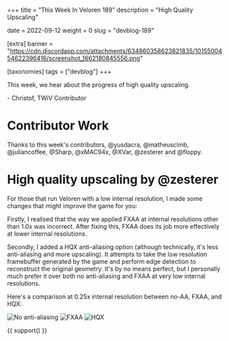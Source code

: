 +++
title = "This Week In Veloren 189"
description = "High Quality Upscaling"

date = 2022-09-12
weight = 0
slug = "devblog-189"

[extra]
banner = "https://cdn.discordapp.com/attachments/634860358623821835/1015500454622396416/screenshot_1662180845556.png"

[taxonomies]
tags = ["devblog"]
+++

This week, we hear about the progress of high quality upscaling.

\- Christof, TWiV Contributor

# Contributor Work

Thanks to this week's contributors, @yusdacra, @matheusclmb, @juliancoffee,
@Sharp, @xMAC94x, @XVar, @zesterer and @floppy.

# High quality upscaling by @zesterer

For those that run Veloren with a low internal resolution, I made some changes
that might improve the game for you:

Firstly, I realised that the way we applied FXAA at internal resolutions other
than 1.0x was incorrect.  After fixing this, FXAA does its job more effectively
at lower internal resolutions.

Secondly, I added a HQX anti-aliasing option (although technically, it's less
anti-aliasing and more upscaling).  It attempts to take the low resolution
framebuffer generated by the game and perform edge detection to reconstruct the
original geometry.  It's by no means perfect, but I personally much prefer it
over both no anti-aliasing and FXAA at very low internal resolutions.

Here's a comparison at 0.25x internal resolution between no-AA, FXAA, and HQX:

![No anti-aliasing](https://cdn.discordapp.com/attachments/597826574095613962/1018197008814710938/screenshot_1662827063679.png)
![FXAA](https://cdn.discordapp.com/attachments/597826574095613962/1018197008814710938/screenshot_1662827063679.png)
![HQX](https://cdn.discordapp.com/attachments/597826574095613962/1018197010236579920/screenshot_1662827072615.png)

{{ support() }}
